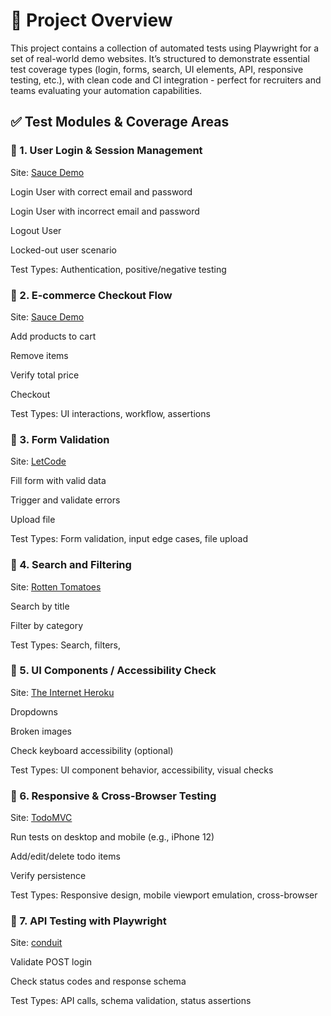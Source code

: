 # 🔧 Project Overview

This project contains a collection of automated tests using Playwright for a set of real-world demo websites. It’s structured to demonstrate essential test coverage types (login, forms, search, UI elements, API, responsive testing, etc.), with clean code and CI integration - perfect for recruiters and teams evaluating your automation capabilities.

## ✅ Test Modules & Coverage Areas

### 📌 1. User Login & Session Management

Site: [Sauce Demo](https://www.saucedemo.com/)

Login User with correct email and password

Login User with incorrect email and password

Logout User

Locked-out user scenario

Test Types: Authentication, positive/negative testing

### 📌 2. E-commerce Checkout Flow

Site: [Sauce Demo](https://www.saucedemo.com/)

Add products to cart

Remove items

Verify total price

Checkout

Test Types: UI interactions, workflow, assertions

### 📌 3. Form Validation

Site: [LetCode](https://letcode.in/forms)

Fill form with valid data

Trigger and validate errors

Upload file

Test Types: Form validation, input edge cases, file upload

### 📌 4. Search and Filtering

Site: [Rotten Tomatoes](https://www.rottentomatoes.com/)

Search by title

Filter by category

Test Types: Search, filters,

### 📌 5. UI Components / Accessibility Check

Site: [The Internet Heroku](https://the-internet.herokuapp.com/)

Dropdowns

Broken images

Check keyboard accessibility (optional)

Test Types: UI component behavior, accessibility, visual checks

### 📌 6. Responsive & Cross-Browser Testing

Site: [TodoMVC](https://todomvc.com/examples/react/dist/)

Run tests on desktop and mobile (e.g., iPhone 12)

Add/edit/delete todo items

Verify persistence

Test Types: Responsive design, mobile viewport emulation, cross-browser

### 📌 7. API Testing with Playwright

Site: [conduit](https://conduit.bondaracademy.com/)

Validate POST login

Check status codes and response schema

Test Types: API calls, schema validation, status assertions
